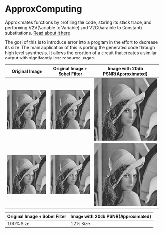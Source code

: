 # ApproxComputing
Approximates functions by profiling the code, storing its stack trace, and performing V2V(Variable to Variable) and V2C(Varaible to Constant) substitutions. [Read about it here](https://dl.acm.org/doi/10.1145/3453688.3461498)

The goal of this is to introduce error into a program in the effort to decrease its size. The main application of this is porting the generated code through high level sysnthesis. It allows the creation of a circuit that creates a similar output with signifcantly less resource usgae. 


| Original Image  | Original Image + Sobel Filter  | Image with 20db PSNR(Approximated) |
|--------|--------|--------|
| ![alt text](https://github.com/nurpy/ApproxComputing/blob/main/lena.bmp) | ![alt text](https://github.com/nurpy/ApproxComputing/blob/main/lena.bmp) |![alt text](https://github.com/nurpy/ApproxComputing/blob/main/lena.bmp) |
| ![alt text](https://github.com/nurpy/ApproxComputing/blob/main/lena.bmp) | ![alt text](https://github.com/nurpy/ApproxComputing/blob/main/lena.bmp) |![alt text](https://github.com/nurpy/ApproxComputing/blob/main/lena.bmp) |

| Original Image + Sobel Filter  | Image with 20db PSNR(Approximated) |
|--------|--------|
| 100% Size | 12% Size|
